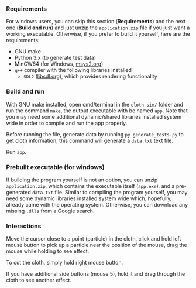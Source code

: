 ### Requirements
For windows users, you can skip this section (**Requirements**) and the next one (**Build and run**) and just unzip the `application.zip` file if you just want a working executable. Otherwise, if you prefer to build it yourself, here are the requirements:
* GNU make
* Python 3.x (to generate test data)
* MinGW64 (for Windows, [msys2.org](https://www.msys2.org/))
* `g++` compiler with the following libraries installed
  * `SDL2` ([libsdl.org](https://www.libsdl.org/)), which provides rendering functionality

### Build and run
With GNU make installed, open cmd/terminal in the `cloth-sim/` folder and run the command `make`, the output executable with be named `app`. Note that you may need some additional dynamic/shared libraries installed system wide in order to compile and run the app properly.

Before running the file, generate data by running `py generate_tests.py` to get cloth information; this command will generate a `data.txt` text file.

Run `app`.

### Prebuilt executable (for windows)
If building the program yourself is not an option, you can unzip `application.zip`, which contains the executable itself (`app.exe`), and a pre-generated `data.txt` file. Similar to compiling the program yourself, you may need some dynamic libraries installed system wide which, hopefully, already came with the operating system. Otherwise, you can download any missing `.dll`s from a Google search.

### Interactions
Move the cursor close to a point (particle) in the cloth, click and hold left mouse button to pick up a particle near the position of the mouse, drag the mouse while holding to see effect.

To cut the cloth, simply hold right mouse button.

If you have additional side buttons (mouse 5), hold it and drag through the cloth to see another effect.